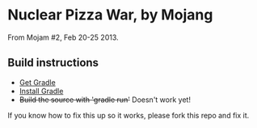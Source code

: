 Nuclear Pizza War, by Mojang
===============

From Mojam #2, Feb 20-25 2013.

Build instructions
------------------
* [Get Gradle](http://www.gradle.org/downloads)
* [Install Gradle](http://www.gradle.org/installation)
* ~~Build the source with 'gradle run'~~ Doesn't work yet!

If you know how to fix this up so it works, please fork this repo and fix it.
